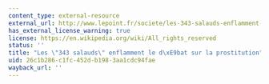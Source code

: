 ```yaml
---
content_type: external-resource
external_url: http://www.lepoint.fr/societe/les-343-salauds-enflamment-le-debat-sur-la-prostitution-30-10-2013-1749995_23.php
has_external_license_warning: true
license: https://en.wikipedia.org/wiki/All_rights_reserved
status: ''
title: "Les \"343 salauds\" enflamment le d\xE9bat sur la prostitution"
uid: 26c1b286-c1fc-452d-b198-3aa1cdc94fae
wayback_url: ''
---
```

